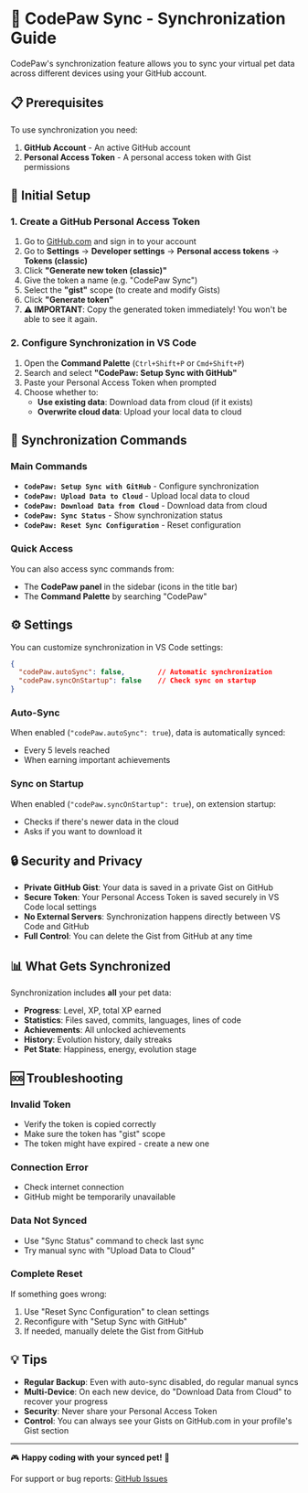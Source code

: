 # 🔄 CodePaw Sync - Synchronization Guide

CodePaw's synchronization feature allows you to sync your virtual pet data across different devices using your GitHub account.

## 📋 Prerequisites

To use synchronization you need:

1. **GitHub Account** - An active GitHub account
2. **Personal Access Token** - A personal access token with Gist permissions

## 🚀 Initial Setup

### 1. Create a GitHub Personal Access Token

1. Go to [GitHub.com](https://github.com) and sign in to your account
2. Go to **Settings** → **Developer settings** → **Personal access tokens** → **Tokens (classic)**
3. Click **"Generate new token (classic)"**
4. Give the token a name (e.g. "CodePaw Sync")
5. Select the **"gist"** scope (to create and modify Gists)
6. Click **"Generate token"**
7. **⚠️ IMPORTANT**: Copy the generated token immediately! You won't be able to see it again.

### 2. Configure Synchronization in VS Code

1. Open the **Command Palette** (`Ctrl+Shift+P` or `Cmd+Shift+P`)
2. Search and select **"CodePaw: Setup Sync with GitHub"**
3. Paste your Personal Access Token when prompted
4. Choose whether to:
   - **Use existing data**: Download data from cloud (if it exists)
   - **Overwrite cloud data**: Upload your local data to cloud

## 🔄 Synchronization Commands

### Main Commands

- **`CodePaw: Setup Sync with GitHub`** - Configure synchronization
- **`CodePaw: Upload Data to Cloud`** - Upload local data to cloud
- **`CodePaw: Download Data from Cloud`** - Download data from cloud
- **`CodePaw: Sync Status`** - Show synchronization status
- **`CodePaw: Reset Sync Configuration`** - Reset configuration

### Quick Access

You can also access sync commands from:

- The **CodePaw panel** in the sidebar (icons in the title bar)
- The **Command Palette** by searching "CodePaw"

## ⚙️ Settings

You can customize synchronization in VS Code settings:

```json
{
  "codePaw.autoSync": false,        // Automatic synchronization
  "codePaw.syncOnStartup": false    // Check sync on startup
}
```

### Auto-Sync

When enabled (`"codePaw.autoSync": true`), data is automatically synced:

- Every 5 levels reached
- When earning important achievements

### Sync on Startup

When enabled (`"codePaw.syncOnStartup": true`), on extension startup:

- Checks if there's newer data in the cloud
- Asks if you want to download it

## 🔒 Security and Privacy

- **Private GitHub Gist**: Your data is saved in a private Gist on GitHub
- **Secure Token**: Your Personal Access Token is saved securely in VS Code local settings
- **No External Servers**: Synchronization happens directly between VS Code and GitHub
- **Full Control**: You can delete the Gist from GitHub at any time

## 📊 What Gets Synchronized

Synchronization includes **all** your pet data:

- **Progress**: Level, XP, total XP earned
- **Statistics**: Files saved, commits, languages, lines of code
- **Achievements**: All unlocked achievements
- **History**: Evolution history, daily streaks
- **Pet State**: Happiness, energy, evolution stage

## 🆘 Troubleshooting

### Invalid Token

- Verify the token is copied correctly
- Make sure the token has "gist" scope
- The token might have expired - create a new one

### Connection Error

- Check internet connection
- GitHub might be temporarily unavailable

### Data Not Synced

- Use "Sync Status" command to check last sync
- Try manual sync with "Upload Data to Cloud"

### Complete Reset

If something goes wrong:

1. Use "Reset Sync Configuration" to clean settings
2. Reconfigure with "Setup Sync with GitHub"
3. If needed, manually delete the Gist from GitHub

## 💡 Tips

- **Regular Backup**: Even with auto-sync disabled, do regular manual syncs
- **Multi-Device**: On each new device, do "Download Data from Cloud" to recover your progress
- **Security**: Never share your Personal Access Token
- **Control**: You can always see your Gists on GitHub.com in your profile's Gist section

---

🎮 **Happy coding with your synced pet!** 🐾

For support or bug reports: [GitHub Issues](https://github.com/Pyro18/codepaw/issues)
